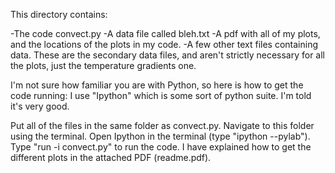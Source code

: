 This directory contains:

-The code convect.py
-A data file called bleh.txt
-A pdf with all of my plots, and the locations of the plots in my code.
-A few other text files containing data. These are the secondary data files, and aren't strictly necessary for all the plots, just the temperature gradients one.

I'm not sure how familiar you are with Python, so here is how to get the code running:  I use "Ipython" which is some sort of python suite. I'm told it's very good.

Put all of the files in the same folder as convect.py. Navigate to this folder using the terminal. Open Ipython in the terminal (type "ipython --pylab"). Type "run -i convect.py" to run the code.
I have explained how to get the different plots in the attached PDF (readme.pdf).